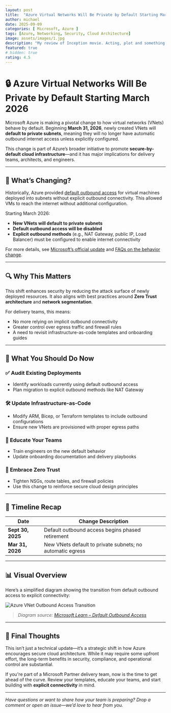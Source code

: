 ```yaml
---
layout: post
title:  "Azure Virtual Networks Will Be Private by Default Starting March 2026"
author: michael
date: 2025-09-09
categories: [ Microsoft, Azure ]
tags: [Azure, Networking, Security, Cloud Architecture]
image: assets/images/1.jpg
description: "My review of Inception movie. Acting, plot and something else in this short description."
featured: true
# hidden: true
rating: 4.5
---
```


# 🔒 Azure Virtual Networks Will Be Private by Default Starting March 2026

Microsoft Azure is making a pivotal change to how virtual networks (VNets) behave by default. Beginning **March 31, 2026**, newly created VNets will **default to private subnets**, meaning they will no longer have automatic outbound internet access unless explicitly configured.

This change is part of Azure’s broader initiative to promote **secure-by-default cloud infrastructure**—and it has major implications for delivery teams, architects, and engineers.

---

## 🚨 What’s Changing?

Historically, Azure provided [default outbound access](https://learn.microsoft.com/en-us/azure/virtual-network/ip-services/default-outbound-access) for virtual machines deployed into subnets without explicit outbound connectivity. This allowed VMs to reach the internet without additional configuration.

Starting March 2026:

- **New VNets will default to private subnets**
- **Default outbound access will be disabled**
- **Explicit outbound methods** (e.g., NAT Gateway, public IP, Load Balancer) must be configured to enable internet connectivity

For more details, see [Microsoft’s official update](https://azure.microsoft.com/en-us/updates?id=default-outbound-access-for-vms-in-azure-will-be-retired-transition-to-a-new-method-of-internet-access) and [FAQs on the behavior change](https://learn.microsoft.com/en-us/answers/questions/1382414/default-outbound-access-for-vms-in-azure-will-be-r).

---

## 🔍 Why This Matters

This shift enhances security by reducing the attack surface of newly deployed resources. It also aligns with best practices around **Zero Trust architecture** and **network segmentation**.

For delivery teams, this means:

- No more relying on implicit outbound connectivity
- Greater control over egress traffic and firewall rules
- A need to revisit infrastructure-as-code templates and onboarding guides

---

## 🧠 What You Should Do Now

### ✅ Audit Existing Deployments

- Identify workloads currently using default outbound access
- Plan migration to explicit outbound methods like NAT Gateway

### 🛠 Update Infrastructure-as-Code

- Modify ARM, Bicep, or Terraform templates to include outbound configurations
- Ensure new VNets are provisioned with proper egress paths

### 📘 Educate Your Teams

- Train engineers on the new default behavior
- Update onboarding documentation and delivery playbooks

### 🔐 Embrace Zero Trust

- Tighten NSGs, route tables, and firewall policies
- Use this change to reinforce secure cloud design principles

---

## 📅 Timeline Recap

| Date              | Change Description                                      |
|-------------------|----------------------------------------------------------|
| **Sept 30, 2025** | Default outbound access begins phased retirement         |
| **Mar 31, 2026**  | New VNets default to private subnets; no automatic egress |

---

## 📊 Visual Overview

Here’s a simplified diagram showing the transition from default outbound access to explicit connectivity:

![Azure VNet Outbound Access Transition](https://learn.microsoft.com/en-us/media/azure/virtual-network/ip-services/default-outbound-access-diagram.png)

> *Diagram source: [Microsoft Learn – Default Outbound Access](https://learn.microsoft.com/en-us/azure/virtual-network/ip-services/default-outbound-access)*

---

## 💬 Final Thoughts

This isn’t just a technical update—it’s a strategic shift in how Azure encourages secure cloud architecture. While it may require some upfront effort, the long-term benefits in security, compliance, and operational control are substantial.

If you're part of a Microsoft Partner delivery team, now is the time to get ahead of the curve. Review your templates, educate your teams, and start building with **explicit connectivity** in mind.

---

*Have questions or want to share how your team is preparing? Drop a comment or open an issue—we’d love to hear from you.*
